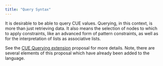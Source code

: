 ```yaml
---
title: "Query Syntax"
---
```


It is desirable to be able to query CUE values.
Querying, in this context, is more than just retrieving data.
It also means the selection of nodes to which to apply constraints,
like an advanced form of pattern constraints,
as well as for the interpretation of lists as associative lists.

See the [CUE Querying extension](https://github.com/cue-lang/cue/issues/165)
proposal for more details.
Note, there are several elements of this proposal
which have already been added to the language.

